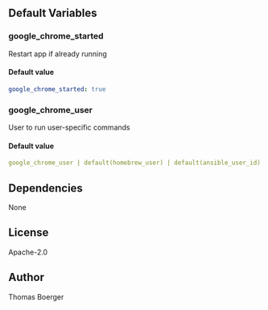 
## Default Variables

### google_chrome_started

Restart app if already running

#### Default value

```yaml
google_chrome_started: true
```

### google_chrome_user

User to run user-specific commands

#### Default value

```yaml
google_chrome_user | default(homebrew_user) | default(ansible_user_id)
```
## Dependencies

None

## License

Apache-2.0

## Author

Thomas Boerger

